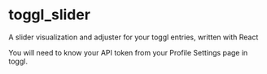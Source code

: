 # toggl_slider
A slider visualization and adjuster for your toggl entries, written with React

You will need to know your API token from your Profile Settings page in toggl.
